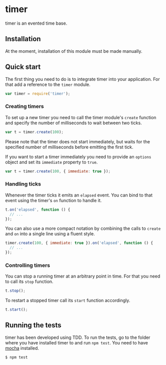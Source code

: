 # timer

timer is an evented time base.

## Installation

At the moment, installation of this module must be made manually.

## Quick start

The first thing you need to do is to integrate timer into your application. For that add a reference to the `timer` module.

```javascript
var timer = require('timer');
```

### Creating timers

To set up a new timer you need to call the timer module's `create` function and specify the number of milliseconds to wait between two ticks.

```javascript
var t = timer.create(100);
```

Please note that the timer does not start immediately, but waits for the specified number of milliseconds before emitting the first tick.

If you want to start a timer immediately you need to provide an `options` object and set its `immediate` property to `true`.

```javascript
var t = timer.create(100, { immediate: true });
```

### Handling ticks

Whenever the timer ticks it emits an `elapsed` event. You can bind to that event using the timer's `on` function to handle it.

```javascript
t.on('elapsed', function () {
  // ...
});
```

You can also use a more compact notation by combining the calls to `create` and `on` into a single line using a fluent style.

```javascript
timer.create(100, { immediate: true }).on('elapsed', function () {
  // ...
});
```

### Controlling timers

You can stop a running timer at an arbitrary point in time. For that you need to call its `stop` function.

```javascript
t.stop();
```

To restart a stopped timer call its `start` function accordingly.

```javascript
t.start();
```

## Running the tests

timer has been developed using TDD. To run the tests, go to the folder where you have installed timer to and run `npm test`. You need to have [mocha](https://github.com/visionmedia/mocha) installed.

    $ npm test